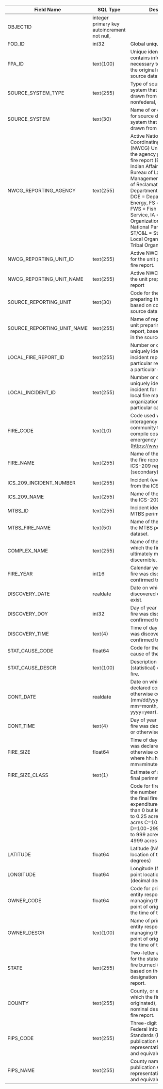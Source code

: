 Field Name                  |  SQL Type       |  Description
----------------------------|-----------------|-------------------------
OBJECTID                    |  integer  primary key   autoincrement  not null,      |
FOD_ID                      |  int32          |  Global unique identifier
FPA_ID                      |  text(100)      |  Unique identifier that contains information necessary to track back to the original record in the source dataset
SOURCE_SYSTEM_TYPE          |  text(255)      |  Type of source database or system that the record was drawn from (federal, nonfederal, or interagency)
SOURCE_SYSTEM               |  text(30)       |  Name of or other identifier for source database or system that the record was drawn from
NWCG_REPORTING_AGENCY       |  text(255)      |  Active National Wildlife Coordinating Group (NWCG)  Unit Identifier for the agency preparing the fire report  (BIA = Bureau of Indian Affairs,  BLM = Bureau of Land Management,  BOR = Bureau of Reclamation,   DOD = Department of Defense,  DOE = Department of Energy,  FS = Forest Service,  FWS = Fish and Wildlife Service,  IA = Interagency Organization,  NPS = National Park Service,  ST/C&L = State, County, or Local Organization  TRIBE = Tribal Organization)
NWCG_REPORTING_UNIT_ID      |  text(255)      |  Active NWCG Unit Identifier for the unit preparing the fire report.
NWCG_REPORTING_UNIT_NAME    |  text(255)      |  Active NWCG Unit Name for the unit preparing the fire report
SOURCE_REPORTING_UNIT       |  text(30)       |  Code for the agency unit preparing the fire report, based on code/name in the source dataset.
SOURCE_REPORTING_UNIT_NAME  |  text(255)      |  Name of reporting agency unit preparing the fire report, based on code/name in the source dataset.
LOCAL_FIRE_REPORT_ID        |  text(255)      |  Number or code that uniquely identifies an incident report for a particular reporting unit and a particular calendar year.
LOCAL_INCIDENT_ID           |  text(255)      |  Number or code that uniquely identifies an incident for a particular local fire management organization within a particular calendar year.
FIRE_CODE                   |  text(10)       |  Code used within the interagency wildland fire community to track and compile cost information for emergency fire suppression (https://www.firecode.gov/).
FIRE_NAME                   |  text(255)      |  Name of the incident, from the fire report (primary) or ICS-209 report (secondary).
ICS_209_INCIDENT_NUMBER     |  text(255)      |  Incident (event) identifier, from the ICS-209 report.
ICS_209_NAME                |  text(255)      |  Name of the incident, from the ICS-209 report.
MTBS_ID                     |  text(255)      |  Incident identifier, from the MTBS perimeter dataset.
MTBS_FIRE_NAME              |  text(50)       |  Name of the incident, from the MTBS perimeter dataset.
COMPLEX_NAME                |  text(255)      |  Name of the complex under which the fire was ultimately managed, when discernible.
FIRE_YEAR                   |  int16          |  Calendar year in which the fire was discovered or confirmed to exist.
DISCOVERY_DATE              |  realdate       |  Date on which the fire was discovered or confirmed to exist.
DISCOVERY_DOY               |  int32          |  Day of year on which the fire was discovered or confirmed to exist.
DISCOVERY_TIME              |  text(4)        |  Time of day that the fire was discovered or confirmed to exist.
STAT_CAUSE_CODE             |  float64        |  Code for the (statistical) cause of the fire.
STAT_CAUSE_DESCR            |  text(100)      |  Description of the (statistical) cause of the fire.
CONT_DATE                   |  realdate       |  Date on which the fire was declared contained or otherwise controlled (mm/dd/yyyy where mm=month, dd=day, and yyyy=year).
CONT_TIME                   |  text(4)        |  Day of year on which the fire was declared contained or otherwise controlled.
FIRE_SIZE                   |  float64        |  Time of day that the fire was declared contained or otherwise controlled (hhmm where hh=hour, mm=minutes).
FIRE_SIZE_CLASS             |  text(1)        |  Estimate of acres within the final perimeter of the fire.
                           |                 |  Code for fire size based on the number of acres within the final fire perimeter expenditures A=greater than 0 but less than or equal to 0.25 acres B=0.26-9.9 acres C=10.0-99.9 acres D=100-299 acres E=300 to 999 acres F=1000 to 4999 acres G=5000+ acres
LATITUDE                    |  float64        |  Latitude (NAD83) for point location of the fire (decimal degrees)
LONGITUDE                   |  float64        |  Longitude (NAD83) for point location of the fire (decimal degrees).
OWNER_CODE                  |  float64        |  Code for primary owner or entity responsible for managing the land at the point of origin of the fire at the time of the incident.
OWNER_DESCR                 |  text(100)      |  Name of primary owner or entity responsible for managing the land at the point of origin of the fire at the time of the incident.
STATE                       |  text(255)      |  Two-letter alphabetic code for the state in which the fire burned (or originated), based on the nominal designation in the fire report.
COUNTY                      |  text(255)      |  County, or equivalent, in which the fire burned (or originated), based on nominal designation in the fire report.
FIPS_CODE                   |  text(255)      |  Three-digit code from the Federal Information Process Standards (FIPS) publication 6-4 for representation of counties and equivalent entities.
FIPS_NAME                   |  text(255)      |  County name from the FIPS publication 6-4 for representation of counties and equivalent entities. 

